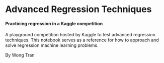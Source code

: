 # Advanced Regression Techniques

#### Practicing regression in a Kaggle competition

A playground competition hosted by Kaggle to test advanced regression techniques. 
This notebook serves as a reference for how to approach and solve regression machine learning problems.

By Wong Tran